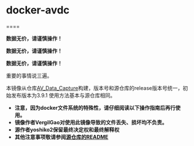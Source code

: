 # docker-avdc

====

**数据无价，请谨慎操作！**

**数据无价，请谨慎操作！**

**数据无价，请谨慎操作！**

重要的事情说三遍。

本镜像从仓库[AV_Data_Capture](https://github.com/yoshiko2/AV_Data_Capture)构建，版本号和源仓库的release版本号统一，初始发布版本为3.9.1
使用方法基本与源仓库相同。

* **注意，因为docker文件系统的特殊性，请仔细阅读以下操作指南后再行使用。**
* **镜像作者VergilGao对使用此镜像导致的文件丢失、损坏均不负责。**
* **源作者yoshiko2保留最终决定权和最终解释权**
* **其他注意事项敬请参阅[源仓库的README](https://github.com/yoshiko2/AV_Data_Capture/blob/master/README.md)**

